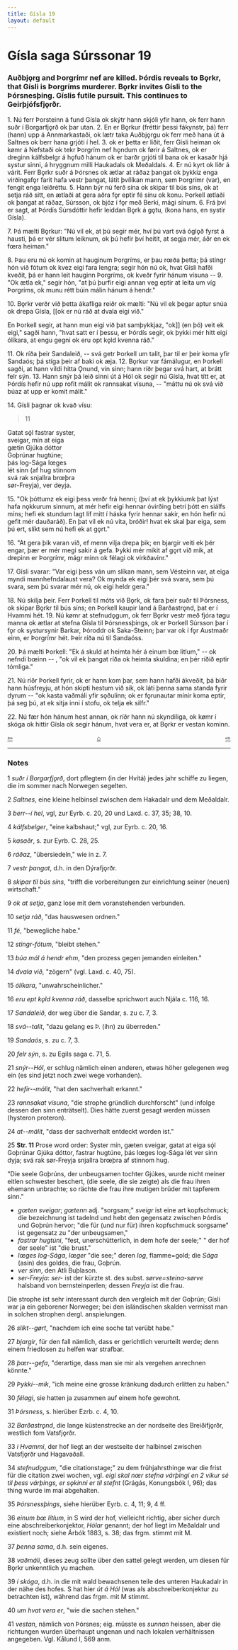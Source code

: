 ```yaml
---
title: Gísla 19
layout: default
---
```


# Gísla saga Súrssonar 19

### Auðbj&#x1EB;rg and Þorgrímr nef are killed. Þórdis reveals to B&#x1EB;rkr, that Gísli is Þorgríms murderer. B&#x1EB;rkr invites Gísli to the Þórsnesþing. Gíslis futile pursuit. This continues to Geirþjófsfj&#x1EB;rðr.

1\. Nú ferr Þorsteinn á fund Gísla ok skýtr hann skjóli yfir hann, ok ferr hann suðr í Borgarfj&#x1EB;rð ok þar utan. 2. En er B&#x1EB;rkur (fréttir þessi fákynstr, þá) ferr (hann) upp á Annmarkastaði, ok lætr taka Auðbj&#x1EB;rgu ok ferr með hana út á Saltnes ok berr hana grjóti í hel. 3. ok er þetta er liðit, ferr Gísli heiman ok k&oslash;mr á Nefstaði ok tekr Þorgrím nef h&#x1EB;ndum ok f&oslash;rir á Saltnes, ok er dreginn kálfsbelgr á h&#x1EB;fuð hánum ok er barðr grjóti til bana ok er kasaðr hjá systur sinni, á hryggnum milli Haukadals ok Meðaldals. 4. Er nú kyrt ok líðr á várit. Ferr B&#x1EB;rkr suðr á Þórsnes ok ætlar at ráðaz þangat ok þykkiz enga virðingaf&#x1EB;r farit hafa vestr þangat, látit þvílíkan mann, sem Þorgrímr (var), en fengit enga leiðréttu. 5. Hann býr nú ferð sína ok skipar til bús síns, ok at setja ráð sitt, en ætlaði at gera aðra f&#x1EB;r eptir fé sínu ok konu. Þorkell ætlaði ok þangat at ráðaz, Súrsson, ok bjóz í f&#x1EB;r með Berki, mági sínum. 6. Frá því er sagt, at Þórdís Súrsdóttir hefir leiddan B&#x1EB;rk á g&#x1EB;tu, (kona hans, en systir Gísla). 

7\. Þá mælti B&#x1EB;rkur: "Nú vil ek, at þú segir mér, hví þú vart svá ógl&#x1EB;ð fyrst á hausti, þá er vér slitum leiknum, ok þú hefir því heitit, at segja mér, áðr en ek f&oelig;ra heiman."

8\. Þau eru nú ok komin at hauginum Þorgríms, er þau r&oelig;ða þetta; þá stingr hón við fótum ok kvez eigi fara lengra; segir hón nú ok, hvat Gísli hafði kveðit, þá er hann leit hauginn Þorgríms, ok kveðr fyrir hánum vísuna -- 9. "Ok ætla ek," segir hón, "at þú þurfir eigi annan veg eptir at leita um víg Þorgríms, ok munu rétt búin málin hánum á hendr."

10\. B&#x1EB;rkr verðr við þetta ákafliga reiðr ok mælti: "Nú vil ek þegar aptur snúa ok drepa Gísla, [[ok er nú ráð at dvala eigi við."

En Þorkell segir, at hann mun eigi við þat samþykkjaz, "ok]] (en þó) veit ek eigi," sagði hann, "hvat satt er í þessu, er Þórdís segir, ok þykki mér hitt eigi ólíkara, at engu gegni ok eru opt k&#x1EB;ld kvenna ráð."

11\. Ok ríða þeir Sandaleið, -- svá getr Þorkell um talit, þar til er þeir koma yfir Sandaós; þá stíga þeir af baki ok æja. 12. B&#x1EB;rkur var fámálugur, en Þorkell sagði, at hann vildi hitta Ǫnund, vin sinn; hann ríðr þegar svá hart, at brátt felr sýn. 13. Hann snýr þá leið sinni út á Hól ok segir nú Gísla, hvat títt er, at Þórdís hefir nú upp rofit málit ok rannsakat vísuna, -- "máttu nú ok svá við búaz at upp er komit málit."

14\. Gísli þagnar ok kvað vísu:

>11   
>   
Gatat sǫ́l fastrar syster,   
sveigar, mín at eiga   
gætin Gjúka dóttor   
Goþrúnar hugtúne;   
þás log-Sága l&oelig;ges   
lét sinn (af hug stinnom   
svá rak snjallra br&oelig;þra   
s&oslash;r-Freyja), ver deyja.   

15\. "Ok þóttumz ek eigi þess verðr frá henni; (því at ek þykkiumk þat lýst hafa n&#x1EB;kkurum sinnum, at mér hefir eigi hennar óvirðing betri þótt en siálfs míns; hefi ek stundum lagt líf mitt í háska fyrir hennar sakir, en hón hefir nú gefit mér dauðaráð). En þat vil ek nú vita, bróðir! hvat ek skal þar eiga, sem þú ert, slíkt sem nú hefi ek at g&#x1EB;rt."

16\. "At gera þik varan við, ef menn vilja drepa þik; en bjargir veiti ek þér engar, þær er mér megi sakir á gefa. Þykki mér mikit af g&#x1EB;rt við mik, at drepinn er Þorgrímr, mágr minn ok félagi ok virkðavinr."

17\. Gísli svarar: "Var eigi þess ván um slíkan mann, sem Vésteinn var, at eiga myndi mannhefndalaust vera? Ok mynda ek eigi þér svá svara, sem þú svara, sem þú svarar mér nú, ok eigi heldr gera."

18\. Nú skilja þeir. Ferr Þorkell til móts við B&#x1EB;rk, ok fara þeir suðr til Þórsness, ok skipar B&#x1EB;rkr til bús síns; en Þorkell kaupir land á Barðastr&#x1EB;nd, þat er í Hvammi hét. 19. Nú k&oslash;mr at stefnud&#x1EB;gum, ok ferr B&#x1EB;rkr vestr með fjóra t&oslash;gu manna ok ætlar at stefna Gísla til Þórsnessþings, ok er Þorkell Súrsson þar í f&#x1EB;r ok systursynir Barkar, Þóroddr ok Saka-Steinn; þar var ok í f&#x1EB;r Austmaðr einn, er Þorgrímr hét. Þeir ríða nú til Sandaóss.

20\. Þá mælti Þorkell: "Ek á skuld at heimta hér á einum b&oelig; litlum," -- ok nefndi b&oelig;inn -- , "ok vil ek þangat ríða ok heimta skuldina; en þér ríðið eptir tómliga."

21\. Nú ríðr Þorkell fyrir, ok er hann kom þar, sem hann hafði ákveðit, þá biðr hann húsfreyju, at hón skipti hestum við sik, ok láti þenna sama standa fyrir dyrum -- "ok kasta vaðmáli yfir s&#x1EB;ðulinn; ok er f&#x1EB;runautar mínir koma eptir, þá seg þú, at ek sitja inni í stofu, ok telja ek silfr."

22\. Nú fær hón hánum hest annan, ok ríðr hann nú skyndiliga, ok k&oslash;mr í skóga ok hittir Gísla ok segir hánum, hvat vera er, at B&#x1EB;rkr er vestan kominn.

<div style="float: left"><a href="http://rcblack.net/Gisla_saga/Gisla_18">⇦</a></div>
<div style="float: right"><a href="http://rcblack.net/Gisla_saga/Gisla_20">⇨</a></div>
<div style="margin: 0 auto; width: 100px;"><a href="http://rcblack.net/Gisla_saga/Gisla_home">&#8962;</a></div>

---

### Notes

1 _suðr í Borgarfj&#x1EB;rð_, dort pflegtem (in der Hvítá) jedes jahr schiffe zu liegen, die im sommer nach Norwegen segelten. 

2 _Saltnes_, eine kleine helbinsel zwischen dem Hakadalr und dem Meðaldalr. 

3 _berr--í hel_, vgl, zur Eyrb. c. 20, 20 und Laxd. c. 37, 35; 38, 10. 

4 _kálfsbelger_, "eine kalbshaut;" vgl, zur Eyrb. c. 20, 16. 

5 _kasaðr_, s. zur Eyrb. C. 28, 25. 

6 _ráðaz_, "übersiedeln," wie in z. 7. 

7 _vestr þangat_, d.h. in den Dýrafj&#x1EB;rðr.

8 _skipar til bús síns_, "trifft die vorbereitungen zur einrichtung seiner (neuen) wirtschaft."

9 _ok at setja_, ganz lose mit dem voranstehenden verbunden. 

10 _setja ráð_, "das hauswesen ordnen."

11 _fé_, "bewegliche habe."

12 _stingr-fótum_, "bleibt stehen."

13 _búa mál á hendr ehm_, "den prozess gegen jemanden einleiten."

14 _dvala við_, "zögern" (vgl. Laxd. c. 40, 75). 

15 _ólíkara_, "unwahrscheinlicher."

16 _eru ept k&#x1EB;ld kvenna ráð_, dasselbe sprichwort auch Njála c. 116, 16. 

17 _Sandaleið_, der weg über die Sandar, s. zu c. 7, 3. 

18 _svá--talit_, "dazu gelang es Þ. (ihn) zu überreden."

19 _Sandaós_, s. zu c. 7, 3. 

20 _felr sýn_, s. zu Egils saga c. 71, 5. 

21 _snýr--Hól_, er schlug nämlich einen anderen, etwas höher gelegenen weg ein (es sind jetzt noch zwei wege vorhanden). 

22 _hefir--málit_, "hat den sachverhalt erkannt."

23 _rannsakat vísuna_, "die strophe gründlich durchforscht" (und infolge dessen den sinn enträtselt). Dies hätte zuerst gesagt werden müssen (hysteron proteron). 

24 _at--málit_, "dass der sachverhalt entdeckt worden ist."

25 __Str. 11__ Prose word order: Syster mín, gæten sveigar, gatat at eiga sǫ́l Goþrúnar Gjúka dóttor, fastrar hugtúne, þás l&oelig;ges log-Sága lét ver sinn dyja; svá rak s&oslash;r-Freyja snjallra br&oelig;þra af stinnom hug. 

"Die seele Goþrúns, der unbeugsamen tochter Gjúkes, wurde nicht meiner eitlen schwester beschert, (die seele, die sie zeigte) als die frau ihren ehemann unbrachte; so rächte die frau ihre mutigen brüder mit tapferem sinn."
* _g&oelig;ten sveigar_; _g&oelig;tenn_ adj. "sorgsam;" _sveigr_ ist eine art kopfschmuck; die bezeichnung ist tadelnd und hebt den gegensatz zwischen Þórdis und Goþrún hervor; "die für (und nur für) ihren kopfschmuck sorgsame" ist gegensatz zu "der unbeugsamen," 
* _fastrar hugtúni_, "fest, unerschütterlich, in dem hofe der seele;" " der hof der seele" ist "die brust."
* _l&oelig;ges log-Sága_, _l&oelig;ger_ "die see;" deren _log_, flamme=gold; die _Sága_ (asin) des goldes, die frau, Goþrún. 
* _ver sinn_, den Atli Buþlason. 
* _ser-Freyja_: _ser-_ ist der kürzte st. des subst. _s&oslash;rve=steina-s&oslash;rve_ halsband von bernsteinperlen; dessen _Freyja_ ist die frau. 

Die strophe ist sehr interessant durch den vergleich mit der Goþrún; Gísli war ja ein geborener Norweger; bei den isländischen skalden vermisst man in solchen strophen dergl. anspielungen. 

26 _slíkt--g&oslash;rt_, "nachdem ich eine soche tat verübt habe."

27 _bjargir_, für den fall nämlich, dass er gerichtlich verurteilt werde; denn einem friedlosen zu helfen war strafbar. 

28 _þ&oelig;r--gefa_, "derartige, dass man sie mir als vergehen anrechnen könnte."

29 _Þykki--mik_, "ich meine eine grosse kränkung dadurch erlitten zu haben."

30 _félagi_, sie hatten ja zusammen auf einem hofe gewohnt. 

31 _Þórsness_, s. hierüber Ezrb. c. 4, 10. 

32 _Barðastr&#x1EB;nd_, die lange küstenstrecke an der nordseite des Breiðifj&#x1EB;rðr, westlich fom Vatsfj&#x1EB;rðr. 

33 _i Hvammi_, der hof liegt an der westseite der halbinsel zwischen Vatsfj&#x1EB;rðr und Hagavaðall. 

34 _stefnud&#x1EB;gum_, "die citationstage;" zu dem frühjahrsthinge war die frist für die citation zwei wochen, vgl. _eigi skal n&oelig;r stefna várþingi en 2 vikur sé til þess várþings, er s&#x1EB;kinni er til stefnt_ (Grágás, Konungsbók I, 96); das thing wurde im mai abgehalten. 

35 _Þórsnessþings_, siehe hierüber Eyrb. c. 4, 11; 9, 4 ff. 

36 _einum b&oelig; lítlum_, in S wird der hof, vielleicht richtig, aber sicher durch eine abschreiberkonjektor, _Hólar_ genannt; der hof liegt im Meðaldalr und existiert noch; siehe Árbók 1883, s. 38; das frgm. stimmt mit M. 

37 _þenna sama_, d.h. sein eigenes. 

38 _vaðmáli_, dieses zeug sollte über den sattel gelegt werden, um diesen für B&#x1EB;rkr unkenntlich yu machen. 

39 _í skóga_, d.h. in die mit wald bewachsenen teile des unteren Haukadalr in der nähe des hofes. S hat hier _út á Hól_ (was als abschreiberkonjektur zu betrachten ist), während das frgm. mit M stimmt. 

40 _um hvat vera er_, "wie die sachen stehen."

41 _vestan_, nämlich von Þórsnes; eig. müsste es _sunnan_ heissen, aber die richtungen wurden überhaupt ungenan und nach lokalen verhältnissen angegeben. Vgl. Kålund I, 569 anm. 

